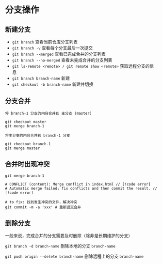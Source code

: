 # 分支操作

## 新建分支

- `git branch` 查看当前仓库分支列表
- `git branch -v` 查看每个分支最后一次提交
- `git branch --merged` 查看已完成合并的分支列表
- `git branch --no-merged` 查看未完成合并的分支列表
- `git ls-remote <remote> / git remote show <remote>` 获取远程分支的信息
- `git branch branch-name` 新建
- `git checkout -b branch-name` 新建并切换

## 分支合并

`将 branch-1 分支的内容合并到 主分支 (master)`

```git
git checkout master
git merge branch-1
```

`将主分支的内容合并到 branch-1 分支`

```git
git checkout branch-1
git merge master
```

## 合并时出现冲突

```git
git merge branch-1

# CONFLICT (content): Merge conflict in index.html // [!code error]
# Automatic merge failed; fix conflicts and then commit the result. // [!code error]

# to fix: 找到发生冲突的文件，解决冲突
git commit -m -a 'xxx' # 重新提交合并
```

## 删除分支

一般来说，完成合并的分支需要及时删除（除非是长期维护的分支）

`git branch -d branch-name` 删除本地的分支 `branch-name`

`git push origin --delete branch-name` 删除远程上的分支 `branch-name`

